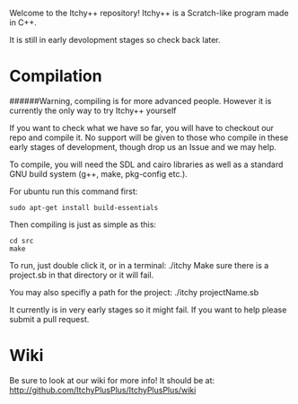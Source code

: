 Welcome to the Itchy++ repository!
Itchy++ is a Scratch-like program made in C++.

It is still in early devolopment stages so check back later.

# Compilation
######Warning, compiling is for more advanced people. However it is currently the only way to try Itchy++ yourself

If you want to check what we have so far, you will have to checkout our repo and compile it. No support will be given to those who compile in these early stages of development, though drop us an Issue and we may help.

To compile, you will need the SDL and cairo libraries as well as a standard GNU build system (g++, make, pkg-config etc.).

For ubuntu run this command first:

    sudo apt-get install build-essentials

Then compiling is just as simple as this:

    cd src
    make
To run, just double click it, or in a terminal:
    ./itchy
Make sure there is a project.sb in that directory or it will fail.

You may also specifly a path for the project:
    ./itchy projectName.sb

It currently is in very early stages so it might fail.  If you want to help please submit a pull request.

# Wiki

Be sure to look at our wiki for more info! It should be at: http://github.com/ItchyPlusPlus/ItchyPlusPlus/wiki
